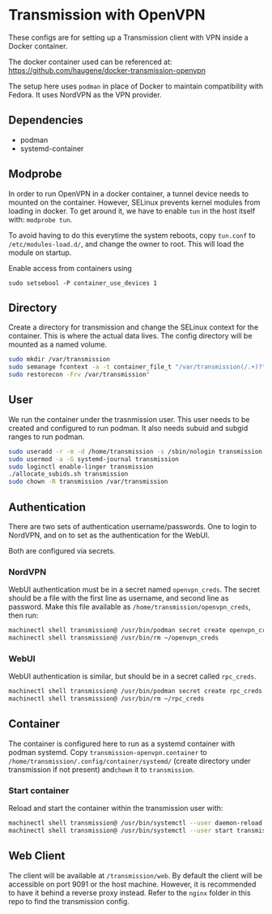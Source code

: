 # Transmission with OpenVPN

These configs are for setting up a Transmission client with VPN inside a Docker container.

The docker container used can be referenced at: https://github.com/haugene/docker-transmission-openvpn

The setup here uses `podman` in place of Docker to maintain compatibility with Fedora. It uses NordVPN as the VPN provider.

## Dependencies

 - podman
 - systemd-container

## Modprobe

In order to run OpenVPN in a docker container, a tunnel device needs to mounted on the container. However, SELinux prevents kernel modules from loading in docker. To get around it, we have to enable `tun` in the host itself with: `modprobe tun`.

To avoid having to do this everytime the system reboots, copy `tun.conf` to `/etc/modules-load.d/`, and change the owner to root. This will load the module on startup.

Enable access from containers using

```
sudo setsebool -P container_use_devices 1
```

## Directory

Create a directory for transmission and change the SELinux context for the container. This is where the actual data lives. The config directory will be mounted as a named volume.

```bash
sudo mkdir /var/transmission
sudo semanage fcontext -a -t container_file_t "/var/transmission(/.+)?"
sudo restorecon -Frv /var/transmission"
```

## User

We run the container under the trasnmission user. This user needs to be created and configured to run podman. It also needs subuid and subgid ranges to run podman.

```bash
sudo useradd -r -m -d /home/transmission -s /sbin/nologin transmission
sudo usermod -a -G systemd-journal transmission
sudo loginctl enable-linger transmission
./allocate_subids.sh transmission
sudo chown -R transmission /var/transmission
```

## Authentication

There are two sets of authentication username/passwords. One to login to NordVPN, and on to set as the authentication for the WebUI.

Both are configured via secrets.

### NordVPN

WebUI authentication must be in a secret named `openvpn_creds`. The secret should be a file with the first line as username, and second line as password. Make this file available as `/home/transmission/openvpn_creds`, then run:

```bash
machinectl shell transmission@ /usr/bin/podman secret create openvpn_creds ~/openvpn_creds
machinectl shell transmission@ /usr/bin/rm ~/openvpn_creds
```

### WebUI

WebUI authentication is similar, but should be in a secret called `rpc_creds`.

```bash
machinectl shell transmission@ /usr/bin/podman secret create rpc_creds ~/rpc_creds
machinectl shell transmission@ /usr/bin/rm ~/rpc_creds
```

## Container

The container is configured here to run as a systemd container with podman systemd. Copy `transmission-openvpn.container` to `/home/transmission/.config/container/systemd/` (create directory under transmission if not present) and`chown` it to `transmission`.

### Start container

Reload and start the container within the transmission user with:

```bash
machinectl shell transmission@ /usr/bin/systemctl --user daemon-reload
machinectl shell transmission@ /usr/bin/systemctl --user start transmission-openvpn
```

## Web Client

The client will be available at `/transmission/web`. By default the client will be accessible on port 9091 or the host machine. However, it is recommended to have it behind a reverse proxy instead. Refer to the `nginx` folder in this repo to find the transmission config.
